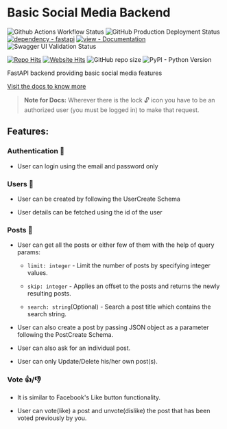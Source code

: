 # Basic Social Media Backend

![Github Actions Workflow Status](https://github.com/DeepTalekar/Basic-Social-Media/actions/workflows/build-deploy.yml/badge.svg)
![GitHub Production Deployment Status](https://img.shields.io/github/deployments/DeepTalekar/Basic-Social-Media/Production?style=flat-square 'App Deployment Status')
[![dependency - fastapi](https://img.shields.io/badge/dependency-fastapi-blue?logo=fastapi&logoColor=white&style=flat-square)](https://pypi.org/project/fastapi)
[![view - Documentation](https://img.shields.io/badge/view-Documentation-blue?style=flat-square)](https://basic-social-media.up.railway.app/docs 'Go to project documentation')
<img title="Swagger UI Validtion Status" alt="Swagger UI Validation Status" src="https://validator.swagger.io/validator?url=https://basic-social-media.up.railway.app/docs/openapi.json" />

[![Repo Hits](https://hits.sh/github.com/DeepTalekar/Basic-Social-Media.svg?view=today-total&style=flat-square&label=repo%20hits)](https://hits.sh/github.com/DeepTalekar/Basic-Social-Media/)
[![Website Hits](https://hits.sh/basic-social-media.herokuapp.com.svg?view=today-total&style=flat-square&label=website)](https://hits.sh/basic-social-media.herokuapp.com/)
![GitHub repo size](https://img.shields.io/github/repo-size/DeepTalekar/Basic-Social-Media?style=flat-square)
![PyPI - Python Version](https://img.shields.io/pypi/pyversions/FastAPI?style=flat-square)

FastAPI backend providing basic social media features

[Visit the docs to know more](https://basic-social-media.up.railway.app/docs)

> **Note for Docs:** Wherever there is the lock 🔓 icon you have to be an authorized user (you must be logged in) to make that request.

## Features:

### Authentication 🔐

- User can login using the email and password only

### Users 🧑

- User can be created by following the UserCreate Schema

- User details can be fetched using the id of the user

### Posts 📃

- User can get all the posts or either few of them with the help of query params:

  - `limit: integer` - Limit the number of posts by specifying integer values.

  - `skip: integer` - Applies an offset to the posts and returns the newly resulting posts.

  - `search: string`(Optional) - Search a post title which contains the search string.

- User can also create a post by passing JSON object as a parameter following the PostCreate Schema.

- User can also ask for an individual post.

- User can only Update/Delete his/her own post(s).

### Vote 👍/👎

- It is similar to Facebook's Like button functionality.

- User can vote(like) a post and unvote(dislike) the post that has been voted previously by you.
